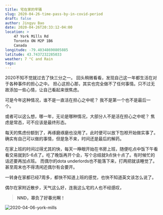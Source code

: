 ```yaml
---
title: 宅在家的牢骚
slug: 2020-04-26-time-pass-by-in-covid-period
draft: false
author: Jingyu Bao
date: 2020-04-26T20:33:12-04:00
location: >
    47 York Mills Rd
    Toronto ON M2P 1B6
    Canada
longitude: -79.40348690805885
latitude: 43.7437232285033
weather: 7 °C and Rain
tags:
---
```


2020不知不觉就过去了快三分之一。
回头稍微看看，发现自己这一年都生活在对于各种事件的担心之中。
担心这担心那，其实也完全做不了任何事情。只不过无故添加一些心情，让自己看起来很焦虑。

可是今年这种情况，谁不是一直活在担心之中呢？
我不是第一个也不是最后一个。

或者可以这么想，哪一年，无论是哪种情况，大部分人不是活在担心之中呢？
焦虑是常态，可不应该是最终形态。

每天的焦虑份额到了，再琢磨琢磨也没用了。此时便可以放下包袱开始做实事了。
确实有自己可以做的事情，但是急不来，时间还是最后的解药。

在家上班的时间过得尤其的快，每天一睁眼开始在书房上班，随便吃点中饭下午看看交易就到5-6点了。吃了晚饭再开个会，写个总结就9点快十点了。有时候忙的话还要再加点班。
而偶尔的dota underlords也不能落下来，打两把就该睡觉了。
甚至周末也不得清闲还偶尔有会要开。

一转身在家都已经7周多，都快不知道上班的感觉，也快不知道英文该怎么说了。

偶尔在家附近散步，天气这么好，连我这么宅的人也不经感叹，

> **NND，辜负了好春光啊！**

![2020-04-06-york-mills](https://user-images.githubusercontent.com/2069165/80325123-dfd75f00-8801-11ea-9d4b-806f9d887d7b.jpg)
